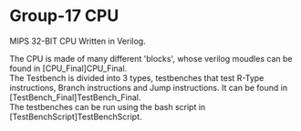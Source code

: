# Group-17 CPU

MIPS 32-BIT CPU Written in Verilog.    

The CPU is made of many different 'blocks', whose verilog moudles can be found in [CPU_Final]CPU_Final.  
The Testbench is divided into 3 types, testbenches that test R-Type instructions, Branch instructions and Jump instructions. It can be found in [TestBench_Final]TestBench_Final.  
The testbenches can be run using the bash script in [TestBenchScript]TestBenchScript.